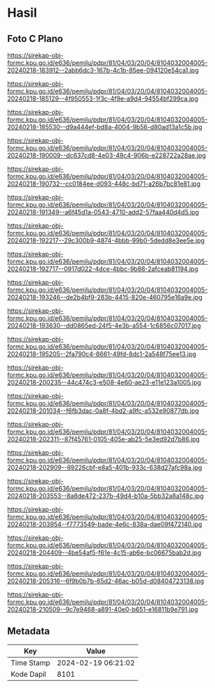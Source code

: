 # Hasil

## Foto C Plano

https://sirekap-obj-formc.kpu.go.id/e636/pemilu/pdpr/81/04/03/20/04/8104032004005-20240218-183912--2abb6dc3-167b-4c1b-85ee-094120e54ca1.jpg

https://sirekap-obj-formc.kpu.go.id/e636/pemilu/pdpr/81/04/03/20/04/8104032004005-20240218-185129--4f950553-1f3c-4f9e-a9d4-94554bf299ca.jpg

https://sirekap-obj-formc.kpu.go.id/e636/pemilu/pdpr/81/04/03/20/04/8104032004005-20240218-185530--d9a444ef-bd8a-4004-9b56-d80ad13a1c5b.jpg

https://sirekap-obj-formc.kpu.go.id/e636/pemilu/pdpr/81/04/03/20/04/8104032004005-20240218-190009--dc637cd8-4e03-49c4-906b-e228722a28ae.jpg

https://sirekap-obj-formc.kpu.go.id/e636/pemilu/pdpr/81/04/03/20/04/8104032004005-20240218-190732--cc0184ee-d093-448c-bd71-a26b7bc81e81.jpg

https://sirekap-obj-formc.kpu.go.id/e636/pemilu/pdpr/81/04/03/20/04/8104032004005-20240218-191349--a6f45d1a-0543-4710-add2-57faa440d4d5.jpg

https://sirekap-obj-formc.kpu.go.id/e636/pemilu/pdpr/81/04/03/20/04/8104032004005-20240218-192217--29c300b9-4874-4bbb-99b0-5dedd8e3ee5e.jpg

https://sirekap-obj-formc.kpu.go.id/e636/pemilu/pdpr/81/04/03/20/04/8104032004005-20240218-192717--0917d022-4dce-4bbc-9b88-2afceab81194.jpg

https://sirekap-obj-formc.kpu.go.id/e636/pemilu/pdpr/81/04/03/20/04/8104032004005-20240218-193246--de2b4bf9-283b-4415-820e-460795e16a9e.jpg

https://sirekap-obj-formc.kpu.go.id/e636/pemilu/pdpr/81/04/03/20/04/8104032004005-20240218-193630--dd0865ed-24f5-4e3b-a554-1c6856c07017.jpg

https://sirekap-obj-formc.kpu.go.id/e636/pemilu/pdpr/81/04/03/20/04/8104032004005-20240218-195205--2fa790c4-8661-49fd-8dc1-2a548f75ee13.jpg

https://sirekap-obj-formc.kpu.go.id/e636/pemilu/pdpr/81/04/03/20/04/8104032004005-20240218-200235--44c474c3-e508-4e60-ae23-e11e123a1005.jpg

https://sirekap-obj-formc.kpu.go.id/e636/pemilu/pdpr/81/04/03/20/04/8104032004005-20240218-201034--f6fb3dac-0a8f-4bd2-a9fc-a532e90877db.jpg

https://sirekap-obj-formc.kpu.go.id/e636/pemilu/pdpr/81/04/03/20/04/8104032004005-20240218-202311--87f45761-0105-405e-ab25-5e3ed92d7b86.jpg

https://sirekap-obj-formc.kpu.go.id/e636/pemilu/pdpr/81/04/03/20/04/8104032004005-20240218-202909--89226cbf-e8a5-401b-933c-638d27afc98a.jpg

https://sirekap-obj-formc.kpu.go.id/e636/pemilu/pdpr/81/04/03/20/04/8104032004005-20240218-203553--8a8de472-237b-49d4-b10a-5bb32a8a148c.jpg

https://sirekap-obj-formc.kpu.go.id/e636/pemilu/pdpr/81/04/03/20/04/8104032004005-20240218-203954--f7773549-bade-4e6c-838a-dae09f472140.jpg

https://sirekap-obj-formc.kpu.go.id/e636/pemilu/pdpr/81/04/03/20/04/8104032004005-20240218-204409--4be54af5-f61e-4c15-ab6e-bc06675bab2d.jpg

https://sirekap-obj-formc.kpu.go.id/e636/pemilu/pdpr/81/04/03/20/04/8104032004005-20240218-205316--6f9b0b7b-65d2-46ac-b05d-d08404723138.jpg

https://sirekap-obj-formc.kpu.go.id/e636/pemilu/pdpr/81/04/03/20/04/8104032004005-20240218-210509--9c7e9468-a891-40e0-b651-e16811b9e791.jpg


## Metadata

| Key        | Value               |
| ---------- | ------------------- |
| Time Stamp | 2024-02-19 06:21:02 |
| Kode Dapil | 8101                |



